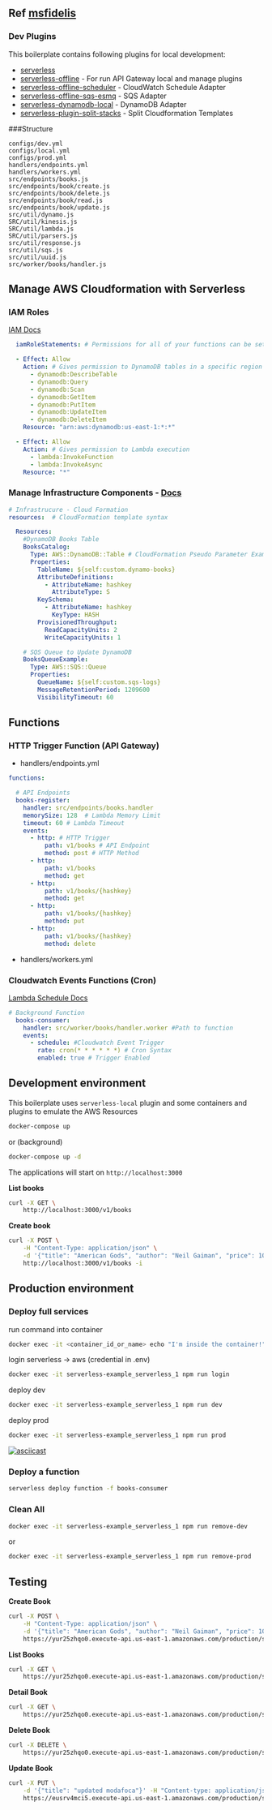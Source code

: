 ## Ref [msfidelis](https://github.com/msfidelis/serverless-architecture-boilerplate)

### Dev Plugins

This boilerplate contains following plugins for local development:
* [serverless](https://www.serverless.com/)
* [serverless-offline](https://github.com/dherault/serverless-offline) - For run API Gateway local and manage plugins
* [serverless-offline-scheduler](https://github.com/ajmath/serverless-offline-scheduler) - CloudWatch Schedule Adapter
* [serverless-offline-sqs-esmq](https://github.com/msfidelis/serverless-offline-sqs-esmq) - SQS Adapter
* [serverless-dynamodb-local](https://github.com/99xt/serverless-dynamodb-local/releases) - DynamoDB Adapter
* [serverless-plugin-split-stacks](https://github.com/dougmoscrop/serverless-plugin-split-stacks) - Split Cloudformation Templates


###Structure
```
configs/dev.yml
configs/local.yml
configs/prod.yml
handlers/endpoints.yml
handlers/workers.yml
src/endpoints/books.js
src/endpoints/book/create.js
src/endpoints/book/delete.js
src/endpoints/book/read.js
src/endpoints/book/update.js
src/util/dynamo.js
SRC/util/kinesis.js
SRC/util/lambda.js
SRC/util/parsers.js
src/util/response.js
src/util/sqs.js
src/util/uuid.js
src/worker/books/handler.js
```

## Manage AWS Cloudformation with Serverless

### IAM Roles

[IAM Docs](https://serverless.com/framework/docs/providers/aws/guide/iam/)

```yml
  iamRoleStatements: # Permissions for all of your functions can be set here

  - Effect: Allow
    Action: # Gives permission to DynamoDB tables in a specific region
      - dynamodb:DescribeTable
      - dynamodb:Query
      - dynamodb:Scan
      - dynamodb:GetItem
      - dynamodb:PutItem
      - dynamodb:UpdateItem
      - dynamodb:DeleteItem
    Resource: "arn:aws:dynamodb:us-east-1:*:*"

  - Effect: Allow
    Action: # Gives permission to Lambda execution
      - lambda:InvokeFunction
      - lambda:InvokeAsync
    Resource: "*"
```

### Manage Infrastructure Components - [Docs](https://serverless.com/framework/docs/providers/aws/guide/resources/#aws-cloudformation-resource-reference)

```yml
# Infrastrucure - Cloud Formation
resources:  # CloudFormation template syntax

  Resources:
    #DynamoDB Books Table
    BooksCatalog:
      Type: AWS::DynamoDB::Table # CloudFormation Pseudo Parameter Example
      Properties:
        TableName: ${self:custom.dynamo-books}
        AttributeDefinitions:
          - AttributeName: hashkey
            AttributeType: S
        KeySchema:
          - AttributeName: hashkey
            KeyType: HASH
        ProvisionedThroughput:
          ReadCapacityUnits: 2
          WriteCapacityUnits: 1

    # SQS Queue to Update DynamoDB
    BooksQueueExample:
      Type: AWS::SQS::Queue
      Properties:
        QueueName: ${self:custom.sqs-logs}
        MessageRetentionPeriod: 1209600
        VisibilityTimeout: 60
```

## Functions

### HTTP Trigger Function (API Gateway)

- handlers/endpoints.yml

```yml
functions:

  # API Endpoints
  books-register:
    handler: src/endpoints/books.handler
    memorySize: 128  # Lambda Memory Limit
    timeout: 60 # Lambda Timeout
    events:
      - http: # HTTP Trigger
          path: v1/books # API Endpoint
          method: post # HTTP Method
      - http:
          path: v1/books
          method: get
      - http:
          path: v1/books/{hashkey}
          method: get
      - http:
          path: v1/books/{hashkey}
          method: put
      - http:
          path: v1/books/{hashkey}
          method: delete

```
- handlers/workers.yml

### Cloudwatch Events Functions (Cron)

[Lambda Schedule Docs](https://serverless.com/framework/docs/providers/aws/events/schedule/)

```yml
# Background Function
  books-consumer:
    handler: src/worker/books/handler.worker #Path to function
    events:
      - schedule: #Cloudwatch Event Trigger
        rate: cron(* * * * * *) # Cron Syntax
        enabled: true # Trigger Enabled

```

## Development environment

This boilerplate uses `serverless-local` plugin and some containers and plugins to emulate the AWS Resources

```bash
docker-compose up
```
or (background)
```bash
docker-compose up -d
```
The applications will start on `http://localhost:3000`

**List books**
```bash
curl -X GET \
    http://localhost:3000/v1/books
```
**Create book**
```bash
curl -X POST \
    -H "Content-Type: application/json" \
    -d '{"title": "American Gods", "author": "Neil Gaiman", "price": 10.00  }' \
    http://localhost:3000/v1/books -i
```

## Production environment

### Deploy full services

run command into container
```bash
docker exec -it <container_id_or_name> echo "I'm inside the container!"
```

login serverless -> aws (credential in .env)
```bash
docker exec -it serverless-example_serverless_1 npm run login
```
deploy dev
```bash
docker exec -it serverless-example_serverless_1 npm run dev
```
deploy prod
```bash
docker exec -it serverless-example_serverless_1 npm run prod
```

[![asciicast](https://asciinema.org/a/4mzSihwWksZvjx7KO6mUy3EmO.png)](https://asciinema.org/a/4mzSihwWksZvjx7KO6mUy3EmO)


### Deploy a function

```bash
serverless deploy function -f books-consumer
```

### Clean All

```bash
docker exec -it serverless-example_serverless_1 npm run remove-dev
```
or
```bash
docker exec -it serverless-example_serverless_1 npm run remove-prod
```

## Testing

**Create Book**

```bash
curl -X POST \
    -H "Content-Type: application/json" \
    -d '{"title": "American Gods", "author": "Neil Gaiman", "price": 10.00  }' \
    https://yur25zhqo0.execute-api.us-east-1.amazonaws.com/production/services/books -i
```

**List Books**
```bash
curl -X GET \
    https://yur25zhqo0.execute-api.us-east-1.amazonaws.com/production/services/books
```


**Detail Book**

```bash
curl -X GET \
    https://yur25zhqo0.execute-api.us-east-1.amazonaws.com/production/services/books/456c9e8f-6c50-d656-dc69-dc828c42af65
```

**Delete Book**

```bash
curl -X DELETE \
    https://yur25zhqo0.execute-api.us-east-1.amazonaws.com/production/services/books/456c9e8f-6c50-d656-dc69-dc828c42af65 -i
```

**Update Book**

```bash
curl -X PUT \
    -d '{"title": "updated modafoca"}' -H "Content-type: application/json" \
    https://eusrv4mci5.execute-api.us-east-1.amazonaws.com/production/services/books/bbafdb0c-ee6e-fca0-f224-ed534f5b7766 -i
```

